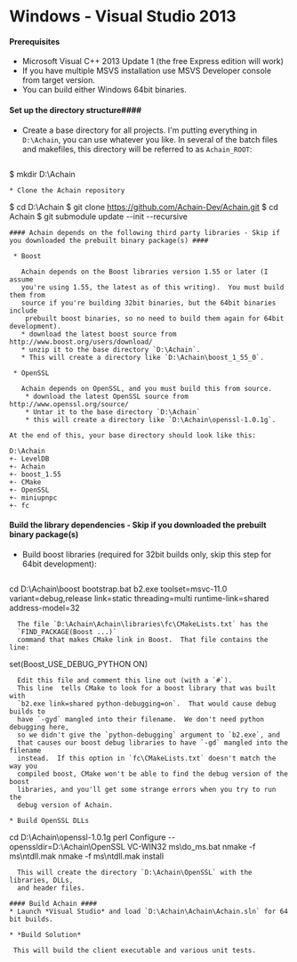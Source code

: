 Windows - Visual Studio 2013
============================
#### Prerequisites ####
* Microsoft Visual C++ 2013 Update 1 (the free Express edition will work)
* If you have multiple MSVS installation use MSVS Developer console from target version.
* You can build either Windows 64bit binaries.

#### Set up the directory structure####
* Create a base directory for all projects.  I'm putting everything in
  `D:\Achain`, you can use whatever you like.  In several of the batch files
  and makefiles, this directory will be referred to as `Achain_ROOT`:
  ```
 $ mkdir D:\Achain
```
* Clone the Achain repository
  ```
 $ cd D:\Achain
 $ git clone https://github.com/Achain-Dev/Achain.git
 $ cd Achain
 $ git submodule update --init --recursive
```
#### Achain depends on the following third party libraries - Skip if you downloaded the prebuilt binary package(s) ####

 * Boost

   Achain depends on the Boost libraries version 1.55 or later (I assume
   you're using 1.55, the latest as of this writing).  You must build them from
   source if you're building 32bit binaries, but the 64bit binaries include
    prebuilt boost binaries, so no need to build them again for 64bit development).
   * download the latest boost source from http://www.boost.org/users/download/
   * unzip it to the base directory `D:\Achain`.
   * This will create a directory like `D:\Achain\boost_1_55_0`.

 * OpenSSL

   Achain depends on OpenSSL, and you must build this from source.
    * download the latest OpenSSL source from http://www.openssl.org/source/
    * Untar it to the base directory `D:\Achain`
    * this will create a directory like `D:\Achain\openssl-1.0.1g`.

At the end of this, your base directory should look like this:
```
```
D:\Achain
+- LevelDB
+- Achain
+- boost_1.55
+- CMake
+- OpenSSL
+- miniupnpc
+- fc
```

#### Build the library dependencies - Skip if you downloaded the prebuilt binary package(s) ####
* Build boost libraries (required for 32bit builds only, skip this step for 64bit development):
  ```
cd D:\Achain\boost
bootstrap.bat
b2.exe toolset=msvc-11.0 variant=debug,release link=static threading=multi runtime-link=shared address-model=32
```
  The file `D:\Achain\Achain\libraries\fc\CMakeLists.txt` has the
  `FIND_PACKAGE(Boost ...)`
  command that makes CMake link in Boost.  That file contains the line:
  ```
set(Boost_USE_DEBUG_PYTHON ON)
```
  Edit this file and comment this line out (with a `#`).
  This line  tells CMake to look for a boost library that was built with
  `b2.exe link=shared python-debugging=on`.  That would cause debug builds to
  have `-gyd` mangled into their filename.  We don't need python debugging here,
  so we didn't give the `python-debugging` argument to `b2.exe`, and
  that causes our boost debug libraries to have `-gd` mangled into the filename
  instead.  If this option in `fc\CMakeLists.txt` doesn't match the way you
  compiled boost, CMake won't be able to find the debug version of the boost
  libraries, and you'll get some strange errors when you try to run the
  debug version of Achain.

* Build OpenSSL DLLs
  ```
cd D:\Achain\openssl-1.0.1g
perl Configure --openssldir=D:\Achain\OpenSSL VC-WIN32
ms\do_ms.bat
nmake -f ms\ntdll.mak
nmake -f ms\ntdll.mak install
```
  This will create the directory `D:\Achain\OpenSSL` with the libraries, DLLs,
  and header files.

#### Build Achain ####
* Launch *Visual Studio* and load `D:\Achain\Achain\Achain.sln` for 64 bit builds.

* *Build Solution*

 This will build the client executable and various unit tests.
